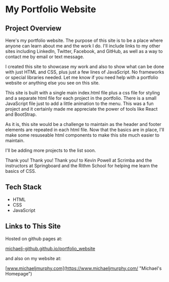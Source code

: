 # My Portfolio Website

## Project Overview

Here's my portfolio website. The purpose of this site is to be a place where anyone can learn about me and the work I do. I'll include links to my other sites including LinkedIn, Twitter, Facebook, and GitHub, as well as a way to contact me by email or text message.

I created this site to showcase my work and also to show what can be done with just HTML and CSS, plus just a few lines of JavaScript. No frameworks or special libraries needed. Let me know if you need help with a portfolio website or anything else you see on this site.

This site is built with a single main index.html file plus a css file for styling and a separate html file for each project in the portfolio. There is a small JavaScript file just to add a little animation to the menu. This was a fun project and it certainly made me appreciate the power of tools like React and BootStrap.

As it is, this site would be a challenge to maintain as the header and footer elements are repeated in each html file. Now that the basics are in place, I'll make some resuseable html components to make this site much easier to maintain.

I'll be adding more projects to the list soon.

Thank you! Thank you! Thank you! to Kevin Powell at Scrimba and the instructors at Springboard and the Rithm School for helping me learn the basics of CSS.

## Tech Stack

- HTML
- CSS
- JavaScript

## Links to This Site

Hosted on github pages at:

[michaelj-github.github.io/portfolio_website](https://michaelj-github.github.io/portfolio_website/ "Michael's portfolio website on GitHub")

and also on my website at:

[www.michaeljmurphy.com](https://www.michaeljmurphy.com/ "Michael's Homepage")
